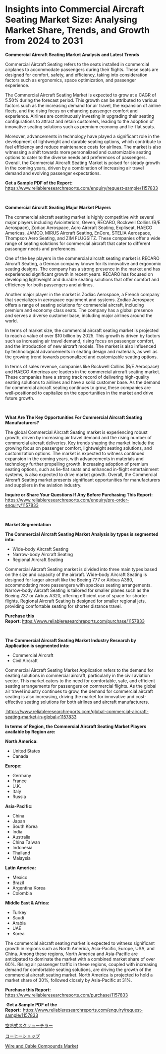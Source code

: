 <p><h1>Insights into Commercial Aircraft Seating Market Size: Analysing Market Share, Trends, and Growth from 2024 to 2031</h1></p><p><strong>Commercial Aircraft Seating Market Analysis and Latest Trends</strong></p>
<p><p>Commercial Aircraft Seating refers to the seats installed in commercial airplanes to accommodate passengers during their flights. These seats are designed for comfort, safety, and efficiency, taking into consideration factors such as ergonomics, space optimization, and passenger experience.</p><p>The Commercial Aircraft Seating Market is expected to grow at a CAGR of 5.50% during the forecast period. This growth can be attributed to various factors such as the increasing demand for air travel, the expansion of airline fleets, and the rising focus on enhancing passenger comfort and experience. Airlines are continuously investing in upgrading their seating configurations to attract and retain customers, leading to the adoption of innovative seating solutions such as premium economy and lie-flat seats.</p><p>Moreover, advancements in technology have played a significant role in the development of lightweight and durable seating options, which contribute to fuel efficiency and reduce maintenance costs for airlines. The market is also witnessing a shift towards more personalized and customizable seating options to cater to the diverse needs and preferences of passengers. Overall, the Commercial Aircraft Seating Market is poised for steady growth in the coming years, driven by a combination of increasing air travel demand and evolving passenger expectations.</p></p>
<p><strong>Get a Sample PDF of the Report:&nbsp;</strong> <a href="https://www.reliableresearchreports.com/enquiry/request-sample/1157833">https://www.reliableresearchreports.com/enquiry/request-sample/1157833</a></p>
<p>&nbsp;</p>
<p><strong>Commercial Aircraft Seating Major Market Players</strong></p>
<p><p>The commercial aircraft seating market is highly competitive with several major players including Aviointeriors, Geven, RECARO, Rockwell Collins (B/E Aerospace), Zodiac Aerospace, Acro Aircraft Seating, Expliseat, HAECO Americas, JAMCO, MIRUS Aircraft Seating, EnCore, STELIA Aerospace, Thompson Aero Seating, and ZIM FLUGSITZ. These companies offer a wide range of seating solutions for commercial aircraft that cater to different passenger needs and preferences.</p><p>One of the key players in the commercial aircraft seating market is RECARO Aircraft Seating, a German company known for its innovative and ergonomic seating designs. The company has a strong presence in the market and has experienced significant growth in recent years. RECARO has focused on developing lightweight and durable seating solutions that offer comfort and efficiency for both passengers and airlines.</p><p>Another major player in the market is Zodiac Aerospace, a French company that specializes in aerospace equipment and systems. Zodiac Aerospace offers a range of seating solutions for commercial aircraft, including premium and economy class seats. The company has a global presence and serves a diverse customer base, including major airlines around the world.</p><p>In terms of market size, the commercial aircraft seating market is projected to reach a value of over $10 billion by 2025. This growth is driven by factors such as increasing air travel demand, rising focus on passenger comfort, and the introduction of new aircraft models. The market is also influenced by technological advancements in seating design and materials, as well as the growing trend towards personalized and customizable seating options.</p><p>In terms of sales revenue, companies like Rockwell Collins (B/E Aerospace) and HAECO Americas are leaders in the commercial aircraft seating market. These companies have a strong track record of delivering high-quality seating solutions to airlines and have a solid customer base. As the demand for commercial aircraft seating continues to grow, these companies are well-positioned to capitalize on the opportunities in the market and drive future growth.</p></p>
<p>&nbsp;</p>
<p><strong>What Are The Key Opportunities For Commercial Aircraft Seating Manufacturers?</strong></p>
<p><p>The global Commercial Aircraft Seating market is experiencing robust growth, driven by increasing air travel demand and the rising number of commercial aircraft deliveries. Key trends shaping the market include the growing focus on passenger comfort, lightweight seating solutions, and customization options. The market is expected to witness continued expansion in the coming years, with advancements in materials and technology further propelling growth. Increasing adoption of premium seating options, such as lie-flat seats and enhanced in-flight entertainment systems, is also expected to drive market growth. Overall, the Commercial Aircraft Seating market presents significant opportunities for manufacturers and suppliers in the aviation industry.</p></p>
<p><strong>Inquire or Share Your Questions If Any Before Purchasing This Report:</strong> <a href="https://www.reliableresearchreports.com/enquiry/pre-order-enquiry/1157833">https://www.reliableresearchreports.com/enquiry/pre-order-enquiry/1157833</a></p>
<p>&nbsp;</p>
<p><strong>Market Segmentation</strong></p>
<p><strong>The Commercial Aircraft Seating Market Analysis by types is segmented into:</strong></p>
<p><ul><li>Wide-body Aircraft Seating</li><li>Narrow-body Aircraft Seating</li><li>Regional Aircraft Seating</li></ul></p>
<p><p>Commercial Aircraft Seating market is divided into three main types based on the size and capacity of the aircraft. Wide-body Aircraft Seating is designed for larger aircraft like the Boeing 777 or Airbus A380, accommodating more passengers with spacious seating arrangements. Narrow-body Aircraft Seating is tailored for smaller planes such as the Boeing 737 or Airbus A320, offering efficient use of space for shorter flights. Regional Aircraft Seating is designed for smaller regional jets, providing comfortable seating for shorter distance travel.</p></p>
<p><strong>Purchase this Report:&nbsp;</strong><a href="https://www.reliableresearchreports.com/purchase/1157833">https://www.reliableresearchreports.com/purchase/1157833</a></p>
<p>&nbsp;</p>
<p><strong>The Commercial Aircraft Seating Market Industry Research by Application is segmented into:</strong></p>
<p><ul><li>Commercial Aircraft</li><li>Civil Aircraft</li></ul></p>
<p><p>Commercial Aircraft Seating Market Application refers to the demand for seating solutions in commercial aircraft, particularly in the civil aviation sector. This market caters to the need for comfortable, safe, and efficient seating arrangements for passengers on commercial flights. As the global air travel industry continues to grow, the demand for commercial aircraft seating is also increasing, driving the market for innovative and cost-effective seating solutions for both airlines and aircraft manufacturers.</p></p>
<p><a href="https://www.reliableresearchreports.com/global-commercial-aircraft-seating-market-in-global-r1157833">&nbsp;https://www.reliableresearchreports.com/global-commercial-aircraft-seating-market-in-global-r1157833</a></p>
<p><strong>In terms of Region, the Commercial Aircraft Seating Market Players available by Region are:</strong></p>
<p>
    <p> <strong> North America: </strong>
        <ul>
            <li>United States</li>
            <li>Canada</li>
        </ul>
        </p> 
    <p> <strong> Europe: </strong>
        <ul>
            <li>Germany</li>
            <li>France</li>
            <li>U.K.</li>
            <li>Italy</li>
            <li>Russia</li>
        </ul>
        </p> 
    <p> <strong> Asia-Pacific: </strong>
        <ul>
            <li>China</li>
            <li>Japan</li>
            <li>South Korea</li>
            <li>India</li>
            <li>Australia</li>
            <li>China Taiwan</li>
            <li>Indonesia</li>
            <li>Thailand</li>
            <li>Malaysia</li>
        </ul>
        </p> 
    <p> <strong> Latin America: </strong>
        <ul>
            <li>Mexico</li>
            <li>Brazil</li>
            <li>Argentina Korea</li>
            <li>Colombia</li>
        </ul>
        </p> 
    <p> <strong> Middle East & Africa: </strong>
        <ul>
            <li>Turkey</li>
            <li>Saudi</li>
            <li>Arabia</li>
            <li>UAE</li>
            <li>Korea</li>
        </ul>
    </p>
    </p>
<p><p>The commercial aircraft seating market is expected to witness significant growth in regions such as North America, Asia-Pacific, Europe, USA, and China. Among these regions, North America and Asia-Pacific are anticipated to dominate the market with a combined market share of over 60%. Rising air passenger traffic in these regions, coupled with increasing demand for comfortable seating solutions, are driving the growth of the commercial aircraft seating market. North America is projected to hold a market share of 30%, followed closely by Asia-Pacific at 31%.</p></p>
<p><strong>Purchase this Report: </strong><a href="https://www.reliableresearchreports.com/purchase/1157833">https://www.reliableresearchreports.com/purchase/1157833</a></p>
<p>&nbsp;<strong>Get a Sample PDF of the Report:&nbsp;&nbsp;</strong><a href="https://www.reliableresearchreports.com/enquiry/request-sample/1157833">https://www.reliableresearchreports.com/enquiry/request-sample/1157833</a></p>
<p><strong></strong></p>
<p><p><a href="https://github.com/laurenreichert/Market-Research-Report-List-1/blob/main/858345721452.md">空冷式スクリューチラー</a></p><p><a href="https://github.com/RodHoppe07/Market-Research-Report-List-1/blob/main/331829121453.md">コーヒーショップ</a></p><p><a href="https://metal-farmhouse-e95.notion.site/Wire-and-Cable-Compounds-Market-Research-Report-Provides-Critical-Insights-that-can-help-Shape-Busin-f0818ceb7da94d469c9142fcaf4700a7">Wire and Cable Compounds Market</a></p></p>